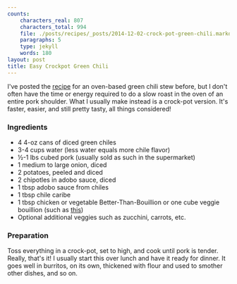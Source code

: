 ```yaml
---
counts:
    characters_real: 807
    characters_total: 994
    file: ./posts/recipes/_posts/2014-12-02-crock-pot-green-chili.markdown
    paragraphs: 5
    type: jekyll
    words: 180
layout: post
title: Easy Crockpot Green Chili
---
```


I've posted the [recipe](/posts/recipes/2013/06/09/green-chili/) for an
oven-based green chili stew before, but I don't often have the time or energy
required to do a slow roast in the oven of an entire pork shoulder.  What I
usually make instead is a crock-pot version.  It's faster, easier, and still
pretty tasty, all things considered!

### Ingredients

* 4 4-oz cans of diced green chiles
* 3-4 cups water (less water equals more chile flavor)
* &frac12;-1 lbs cubed pork (usually sold as such in the supermarket)
* 1 medium to large onion, diced
* 2 potatoes, peeled and diced
* 2 chipotles in adobo sauce, diced
* 1 tbsp adobo sauce from chiles
* 1 tbsp chile caribe
* 1 tbsp chicken or vegetable Better-Than-Bouillion or one cube veggie bouillion
  (such as [this](http://www.knorr.com/product/detail/246069/vegetable))
* Optional additional veggies such as zucchini, carrots, etc.

### Preparation

Toss everything in a crock-pot, set to high, and cook until pork is tender.
Really, that's it!  I usually start this over lunch and have it ready for
dinner.  It goes well in burritos, on its own, thickened with flour and used to
smother other dishes, and so on.
